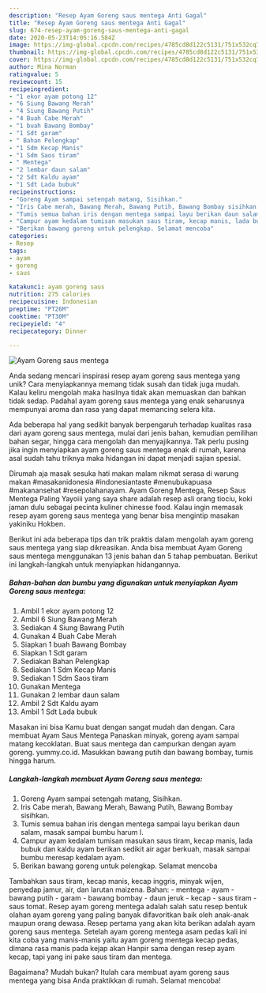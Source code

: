 ```yaml
---
description: "Resep Ayam Goreng saus mentega Anti Gagal"
title: "Resep Ayam Goreng saus mentega Anti Gagal"
slug: 674-resep-ayam-goreng-saus-mentega-anti-gagal
date: 2020-05-23T14:05:16.584Z
image: https://img-global.cpcdn.com/recipes/4785cd8d122c5131/751x532cq70/ayam-goreng-saus-mentega-foto-resep-utama.jpg
thumbnail: https://img-global.cpcdn.com/recipes/4785cd8d122c5131/751x532cq70/ayam-goreng-saus-mentega-foto-resep-utama.jpg
cover: https://img-global.cpcdn.com/recipes/4785cd8d122c5131/751x532cq70/ayam-goreng-saus-mentega-foto-resep-utama.jpg
author: Mina Norman
ratingvalue: 5
reviewcount: 15
recipeingredient:
- "1 ekor ayam potong 12"
- "6 Siung Bawang Merah"
- "4 Siung Bawang Putih"
- "4 Buah Cabe Merah"
- "1 buah Bawang Bombay"
- "1 Sdt garam"
- " Bahan Pelengkap"
- "1 Sdm Kecap Manis"
- "1 Sdm Saos tiram"
- " Mentega"
- "2 lembar daun salam"
- "2 Sdt Kaldu ayam"
- "1 Sdt Lada bubuk"
recipeinstructions:
- "Goreng Ayam sampai setengah matang, Sisihkan."
- "Iris Cabe merah, Bawang Merah, Bawang Putih, Bawang Bombay sisihkan."
- "Tumis semua bahan iris dengan mentega sampai layu berikan daun salam, masak sampai bumbu harum l."
- "Campur ayam kedalam tumisan masukan saus tiram, kecap manis, lada bubuk dan kaldu ayam berikan sedikit air agar berkuah, masak sampai bumbu meresap kedalam ayam."
- "Berikan bawang goreng untuk pelengkap. Selamat mencoba"
categories:
- Resep
tags:
- ayam
- goreng
- saus

katakunci: ayam goreng saus 
nutrition: 275 calories
recipecuisine: Indonesian
preptime: "PT26M"
cooktime: "PT30M"
recipeyield: "4"
recipecategory: Dinner

---
```



![Ayam Goreng saus mentega](https://img-global.cpcdn.com/recipes/4785cd8d122c5131/751x532cq70/ayam-goreng-saus-mentega-foto-resep-utama.jpg)

Anda sedang mencari inspirasi resep ayam goreng saus mentega yang unik? Cara menyiapkannya memang tidak susah dan tidak juga mudah. Kalau keliru mengolah maka hasilnya tidak akan memuaskan dan bahkan tidak sedap. Padahal ayam goreng saus mentega yang enak seharusnya mempunyai aroma dan rasa yang dapat memancing selera kita.

Ada beberapa hal yang sedikit banyak berpengaruh terhadap kualitas rasa dari ayam goreng saus mentega, mulai dari jenis bahan, kemudian pemilihan bahan segar, hingga cara mengolah dan menyajikannya. Tak perlu pusing jika ingin menyiapkan ayam goreng saus mentega enak di rumah, karena asal sudah tahu triknya maka hidangan ini dapat menjadi sajian spesial.

Dirumah aja masak sesuka hati makan malam nikmat serasa di warung makan #masakanidonesia #indonesiantaste #menubukapuasa #makanansehat #resepolahanayam. Ayam Goreng Mentega, Resep Saus Mentega Paling Yayoiii yang saya share adalah resep asli orang tiociu, koki jaman dulu sebagai pecinta kuliner chinesse food. Kalau ingin memasak resep ayam goreng saus mentega yang benar bisa mengintip masakan yakiniku Hokben.


Berikut ini ada beberapa tips dan trik praktis dalam mengolah ayam goreng saus mentega yang siap dikreasikan. Anda bisa membuat Ayam Goreng saus mentega menggunakan 13 jenis bahan dan 5 tahap pembuatan. Berikut ini langkah-langkah untuk menyiapkan hidangannya.

<!--inarticleads1-->

##### Bahan-bahan dan bumbu yang digunakan untuk menyiapkan Ayam Goreng saus mentega:

1. Ambil 1 ekor ayam potong 12
1. Ambil 6 Siung Bawang Merah
1. Sediakan 4 Siung Bawang Putih
1. Gunakan 4 Buah Cabe Merah
1. Siapkan 1 buah Bawang Bombay
1. Siapkan 1 Sdt garam
1. Sediakan  Bahan Pelengkap
1. Sediakan 1 Sdm Kecap Manis
1. Sediakan 1 Sdm Saos tiram
1. Gunakan  Mentega
1. Gunakan 2 lembar daun salam
1. Ambil 2 Sdt Kaldu ayam
1. Ambil 1 Sdt Lada bubuk


Masakan ini bisa Kamu buat dengan sangat mudah dan dengan. Cara membuat Ayam Saus Mentega Panaskan minyak, goreng ayam sampai matang kecoklatan. Buat saus mentega dan campurkan dengan ayam goreng. yummy.co.id. Masukkan bawang putih dan bawang bombay, tumis hingga harum. 

<!--inarticleads2-->

##### Langkah-langkah membuat Ayam Goreng saus mentega:

1. Goreng Ayam sampai setengah matang, Sisihkan.
1. Iris Cabe merah, Bawang Merah, Bawang Putih, Bawang Bombay sisihkan.
1. Tumis semua bahan iris dengan mentega sampai layu berikan daun salam, masak sampai bumbu harum l.
1. Campur ayam kedalam tumisan masukan saus tiram, kecap manis, lada bubuk dan kaldu ayam berikan sedikit air agar berkuah, masak sampai bumbu meresap kedalam ayam.
1. Berikan bawang goreng untuk pelengkap. Selamat mencoba


Tambahkan saus tiram, kecap manis, kecap inggris, minyak wijen, penyedap jamur, air, dan larutan maizena. Bahan: - mentega - ayam - bawang putih - garam - bawang bombay - daun jeruk - kecap - saus tiram - saus tomat. Resep ayam goreng mentega adalah salah satu resep bentuk olahan ayam goreng yang paling banyak difavoritkan baik oleh anak-anak maupun orang dewasa. Resep pertama yang akan kita berikan adalah ayam goreng saus mentega. Setelah ayam goreng mentega asam pedas kali ini kita coba yang manis-manis yaitu ayam goreng mentega kecap pedas, dimana rasa manis pada kejap akan Hanpir sama dengan resep ayam kecap, tapi yang ini pake saus tiram dan mentega. 

Bagaimana? Mudah bukan? Itulah cara membuat ayam goreng saus mentega yang bisa Anda praktikkan di rumah. Selamat mencoba!
